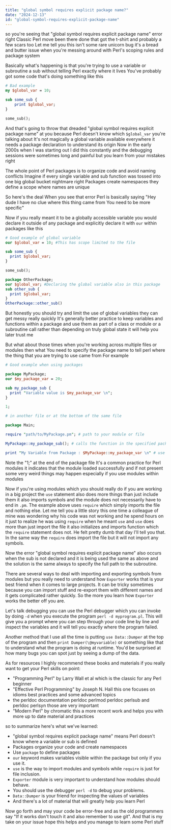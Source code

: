 ```yaml
---
title: "global symbol requires explicit package name?"
date: "2024-12-13"
id: "global-symbol-requires-explicit-package-name"
---
```


so you're seeing that "global symbol requires explicit package name" error right Classic Perl move been there done that got the t-shirt and probably a few scars too Let me tell you this isn't some rare unicorn bug it's a bread and butter issue when you're messing around with Perl's scoping rules and package system

Basically what's happening is that you're trying to use a variable or subroutine a sub without telling Perl exactly where it lives You've probably got some code that's doing something like this

```perl
# Bad example
my $global_var = 10;

sub some_sub {
    print $global_var;
}

some_sub();
```

And that's going to throw that dreaded "global symbol requires explicit package name" at you because Perl doesn't know which `$global_var` you're talking about It's not magically a global variable available everywhere it needs a package declaration to understand its origin Now in the early 2000s when I was starting out I did this constantly and the debugging sessions were sometimes long and painful but you learn from your mistakes right

The whole point of Perl packages is to organize code and avoid naming conflicts Imagine if every single variable and sub function was tossed into one big global bucket nightmare right Packages create namespaces they define a scope where names are unique

So here's the deal When you see that error Perl is basically saying "Hey dude I have no clue where this thing came from You need to be more specific"

Now if you really meant it to be a globally accessible variable you would declare it outside of any package and explicitly declare it with `our` within packages like this

```perl
# Good example of global variable
our $global_var = 10; #This has scope limited to the file

sub some_sub {
  print $global_var;
}

some_sub();

package OtherPackage;
our $global_var; #Declaring the global variable also in this package
sub other_sub {
  print $global_var;
}
OtherPackage::other_sub()
```

But honestly you should try and limit the use of global variables they can get messy really quickly It's generally better practice to keep variables and functions within a package and use them as part of a class or module or a subroutine call rather than depending on truly global state it will help you later trust me

But what about those times when you're working across multiple files or modules then what You need to specify the package name to tell perl where the thing that you are trying to use came from For example

```perl
# Good example when using packages

package MyPackage;
our $my_package_var = 20;

sub my_package_sub {
  print "Variable value is $my_package_var \n";
}

1;

# in another file or at the bottom of the same file

package Main;

require "path/to/MyPackage.pm"; # path to your module or file

MyPackage::my_package_sub(); # calls the function in the specified package

print "My Variable from Package : $MyPackage::my_package_var \n" # use package::variable to access the variable
```

Note the "1;" at the end of the package file It's a common practice for Perl modules it indicates that the module loaded successfully and if not present some very weird things may happen especially if you use modules within modules

Now if you're using modules which you should really do if you are working in a big project the `use` statement also does more things than just include them it also imports symbols and the module does not necessarily have to end in `.pm`. The example above uses `require` which simply imports the file and nothing else. Let me tell you a little story this one time a colleague of mine was wondering why his code was not working and he spend hours on it just to realize he was using `require` when he meant `use` and `use` does more than just import the file it also initializes and imports function which the `require` statement does not. He felt pretty dumb that day I'll tell you that. In the same way the `require` does import the file but it will not import any symbols.

Now the error "global symbol requires explicit package name" also occurs when the sub is not declared and it is being used the same as above and the solution is the same always to specify the full path to the subroutine.

There are several ways to deal with importing and exporting symbols from modules but you really need to understand how `Exporter` works that is your best friend when it comes to large projects. It can be tricky sometimes because you can import stuff and re-export them with different names and it gets complicated rather quickly. So the more you learn how `Exporter` works the better off you are.

Let's talk debugging you can use the Perl debugger which you can invoke by doing `-d` when you execute the program `perl -d myprogram.pl`. This will give you a prompt where you can step through your code line by line and inspect the variables and it will tell you exactly where the program failed.

Another method that I use all the time is putting `use Data::Dumper` at the top of the program and then `print Dumper(\@myvariable)` or something like that to understand what the program is doing at runtime. You'd be surprised at how many bugs you can spot just by seeing a dump of the data.

As for resources I highly recommend these books and materials if you really want to get your Perl skills on point:
 * "Programming Perl" by Larry Wall et al which is the classic for any Perl beginner
 * "Effective Perl Programming" by Joseph N. Hall this one focuses on idioms best practices and some advanced topics
 * the perldoc documentation perldoc perlmod perldoc perlsub and perldoc perlsyn those are very important
 * "Modern Perl" by chromatic this a more recent work and helps you with more up to date material and practices

so to summarize here's what we've learned:

* "global symbol requires explicit package name" means Perl doesn't know where a variable or sub is defined
* Packages organize your code and create namespaces
* Use `package` to define packages
* `our` keyword makes variables visible within the package but only if you use it.
* `use` is the way to import modules and symbols while `require` is just for file inclusion.
* `Exporter` module is very important to understand how modules should behave.
* You should use the debugger `perl -d` to debug your problems.
* `Data::Dumper` is your friend for inspecting the values of variables
* And there's a lot of material that will greatly help you learn Perl

Now go forth and may your code be error-free and as the old programmers say "If it works don't touch it and also remember to use git". And that is my take on your issue hope this helps and you manage to learn some Perl stuff
